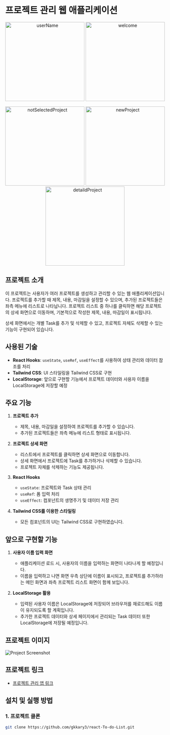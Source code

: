 # 프로젝트 관리 웹 애플리케이션

<p align="center">
  <img src="https://github.com/user-attachments/assets/2000ad33-dc30-4797-8b45-3635dd560cd4" alt="userName" width="250"/>
  <img src="https://github.com/user-attachments/assets/a92b7fe7-8bac-4db6-8d08-2a974208179f" alt="welcome" width="250"/>
</p>

<p align="center">
  <img src="https://github.com/user-attachments/assets/d385f845-5621-4b95-a13a-022eaa3e1789" alt="notSelectedProject" width="250"/>
  <img src="https://github.com/user-attachments/assets/653d67dc-4f9b-40dc-89c6-7bc6c45fd5d4" alt="newProject" width="250"/>
  <img src="https://github.com/user-attachments/assets/aa32994a-de9f-4d0e-ba6a-1e05f288f27b" alt="detaildProject" width="250"/>
</p>



## 프로젝트 소개
이 프로젝트는 사용자가 여러 프로젝트를 생성하고 관리할 수 있는 웹 애플리케이션입니다. 프로젝트를 추가할 때 제목, 내용, 마감일을 설정할 수 있으며, 추가된 프로젝트들은 좌측 메뉴에 리스트로 나타납니다. 프로젝트 리스트 중 하나를 클릭하면 해당 프로젝트의 상세 화면으로 이동하며, 기본적으로 작성한 제목, 내용, 마감일이 표시됩니다.

상세 화면에서는 개별 Task를 추가 및 삭제할 수 있고, 프로젝트 자체도 삭제할 수 있는 기능이 구현되어 있습니다.

## 사용된 기술

- **React Hooks**: `useState`, `useRef`, `useEffect`를 사용하여 상태 관리와 데이터 참조를 처리
- **Tailwind CSS**: UI 스타일링을 Tailwind CSS로 구현
- **LocalStorage**: 앞으로 구현할 기능에서 프로젝트 데이터와 사용자 이름을 LocalStorage에 저장할 예정

## 주요 기능

1. **프로젝트 추가**  
   - 제목, 내용, 마감일을 설정하여 프로젝트를 추가할 수 있습니다.
   - 추가된 프로젝트들은 좌측 메뉴에 리스트 형태로 표시됩니다.

2. **프로젝트 상세 화면**  
   - 리스트에서 프로젝트를 클릭하면 상세 화면으로 이동합니다.
   - 상세 화면에서 프로젝트에 Task를 추가하거나 삭제할 수 있습니다.
   - 프로젝트 자체를 삭제하는 기능도 제공됩니다.

3. **React Hooks**  
   - `useState`: 프로젝트와 Task 상태 관리
   - `useRef`: 폼 입력 처리
   - `useEffect`: 컴포넌트의 생명주기 및 데이터 저장 관리

4. **Tailwind CSS를 이용한 스타일링**  
   - 모든 컴포넌트의 UI는 Tailwind CSS로 구현하였습니다.

## 앞으로 구현할 기능

1. **사용자 이름 입력 화면**
   - 애플리케이션 로드 시, 사용자의 이름을 입력하는 화면이 나타나게 할 예정입니다.
   - 이름을 입력하고 나면 화면 우측 상단에 이름이 표시되고, 프로젝트를 추가하라는 메인 화면과 좌측 프로젝트 리스트 화면이 함께 보입니다.
   
2. **LocalStorage 활용**
   - 입력된 사용자 이름은 LocalStorage에 저장되어 브라우저를 재로드해도 이름이 유지되도록 할 계획입니다.
   - 추가한 프로젝트 데이터와 상세 페이지에서 관리되는 Task 데이터 또한 LocalStorage에 저장될 예정입니다.

## 프로젝트 이미지

![Project Screenshot](./path-to-your-screenshot.png)

## 프로젝트 링크
- [프로젝트 관리 앱 링크](https://gkkary3.github.io/react-To-do-List/)

## 설치 및 실행 방법

### 1. 프로젝트 클론
```bash
git clone https://github.com/gkkary3/react-To-do-List.git
